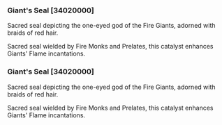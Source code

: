 ### Giant's Seal [34020000]

Sacred seal depicting the one-eyed god of the Fire Giants, adorned with braids of red hair.

Sacred seal wielded by Fire Monks and Prelates, this catalyst enhances Giants' Flame incantations.### Giant's Seal [34020000]

Sacred seal depicting the one-eyed god of the Fire Giants, adorned with braids of red hair.

Sacred seal wielded by Fire Monks and Prelates, this catalyst enhances Giants' Flame incantations.